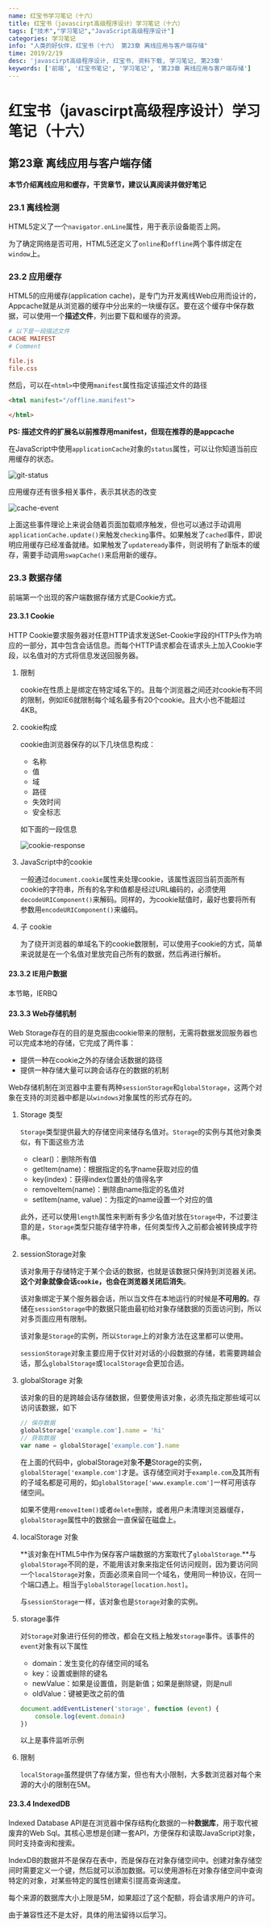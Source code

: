 ```yaml
---
name: 红宝书学习笔记（十六）
title: 红宝书（javascirpt高级程序设计）学习笔记（十六）
tags: ["技术","学习笔记","JavaScript高级程序设计"]
categories: 学习笔记
info: "人类的好伙伴，红宝书（十六） 第23章 离线应用与客户端存储"
time: 2019/2/19
desc: 'javascirpt高级程序设计, 红宝书, 资料下载, 学习笔记, 第23章'
keywords: ['前端', '红宝书笔记', '学习笔记', '第23章 离线应用与客户端存储']
---
```


# 红宝书（javascirpt高级程序设计）学习笔记（十六）

## 第23章 离线应用与客户端存储

**本节介绍离线应用和缓存，干货章节，建议认真阅读并做好笔记**

### 23.1 离线检测

HTML5定义了一个`navigator.onLine`属性，用于表示设备能否上网。

为了确定网络是否可用，HTML5还定义了`online`和`offline`两个事件绑定在`window`上。

### 23.2 应用缓存

HTML5的应用缓存(application cache)，是专门为开发离线Web应用而设计的，Appcache就是从浏览器的缓存中分出来的一块缓存区。要在这个缓存中保存数据，可以使用一个**描述文件**，列出要下载和缓存的资源。

```ini
# 以下是一段描述文件
CACHE MAIFEST
# Comment

file.js
file.css
```

然后，可以在`<html>`中使用`manifest`属性指定该描述文件的路径

```html
<html manifest="/offline.manifest">
    
</html>
```

**PS: 描述文件的扩展名以前推荐用manifest，但现在推荐的是appcache**

在JavaScript中使用`applicationCache`对象的`status`属性，可以让你知道当前应用缓存的状态。

![git-status](./images/git-status.jpg)

应用缓存还有很多相关事件，表示其状态的改变

![cache-event](./images/cache-event.jpg)

上面这些事件理论上来说会随着页面加载顺序触发，但也可以通过手动调用`applicationCache.update()`来触发`checking`事件。如果触发了`cached`事件，即说明应用缓存已经准备就绪。如果触发了`updateready`事件，则说明有了新版本的缓存，需要手动调用`swapCache()`来启用新的缓存。

### 23.3 数据存储

前端第一个出现的客户端数据存储方式是Cookie方式。

#### 23.3.1 Cookie

HTTP Cookie要求服务器对任意HTTP请求发送Set-Cookie字段的HTTP头作为响应的一部分，其中包含会话信息。而每个HTTP请求都会在请求头上加入Cookie字段，以名值对的方式将信息发送回服务器。

1. 限制

   cookie在性质上是绑定在特定域名下的。且每个浏览器之间还对cookie有不同的限制，例如IE6就限制每个域名最多有20个cookie。且大小也不能超过4KB。

2. cookie构成

   cookie由浏览器保存的以下几块信息构成：

   - 名称
   - 值
   - 域
   - 路径
   - 失效时间
   - 安全标志

   如下面的一段信息

   ![cookie-response](./images/cookie-response.jpg)

3. JavaScript中的cookie

   一般通过`document.cookie`属性来处理cookie，该属性返回当前页面所有cookie的字符串，所有的名字和值都是经过URL编码的，必须使用`decodeURIComponent()`来解码。同样的，为cookie赋值时，最好也要将所有参数用`encodeURIComponent()`来编码。

4. 子 cookie

   为了绕开浏览器的单域名下的cookie数限制，可以使用子cookie的方式，简单来说就是在一个名值对里放完自己所有的数据，然后再进行解析。

#### 23.3.2 IE用户数据

本节略，IERBQ

#### 23.3.3 Web存储机制

Web Storage存在的目的是克服由cookie带来的限制，无需将数据发回服务器也可以完成本地的存储，它完成了两件事：

- 提供一种在cookie之外的存储会话数据的路径
- 提供一种存储大量可以跨会话存在的数据的机制

Web存储机制在浏览器中主要有两种`sessionStorage`和`globalStorage`，这两个对象在支持的浏览器中都是以`windows`对象属性的形式存在的。

1. Storage 类型

   `Storage`类型提供最大的存储空间来储存名值对。`Storage`的实例与其他对象类似，有下面这些方法

   - clear()：删除所有值
   - getItem(name)：根据指定的名字name获取对应的值
   - key(index)：获得index位置处的值得名字
   - removeItem(name)：删除由name指定的名值对
   - setItem(name, value)：为指定的name设置一个对应的值

   此外，还可以使用`length`属性来判断有多少名值对放在`Storage`中，不过要注意的是，`Storage`类型只能存储字符串，任何类型传入之前都会被转换成字符串。

2. sessionStorage对象

   该对象用于存储特定于某个会话的数据，也就是该数据只保持到浏览器关闭。**这个对象就像会话`cookie`，也会在浏览器关闭后消失**。

   该对象绑定于某个服务器会话，所以当文件在本地运行的时候是**不可用的**。存储在`sessionStorage`中的数据只能由最初给对象存储数据的页面访问到，所以对多页面应用有限制。

   该对象是`Storage`的实例，所以`Storage`上的对象方法在这里都可以使用。

   `sessionStorage`对象主要应用于仅针对对话的小段数据的存储，若需要跨越会话，那么`globalStorage`或`localStorage`会更加合适。

3. globalStorage 对象

   该对象的目的是跨越会话存储数据，但要使用该对象，必须先指定那些域可以访问该数据，如下

   ```javascript
   // 保存数据
   globalStorage['example.com'].name = 'hi'
   // 获取数据
   var name = globalStorage['example.com'].name
   ```

   在上面的代码中，globalStorage对象**不是**Storage的实例，`globalStorage['example.com']`才是。该存储空间对于`example.com`及其所有的子域名都是可用的，如`globalStorage['www.example.com']`一样可用该存储空间。

   如果不使用`removeItem()`或者`delete`删除，或者用户未清理浏览器缓存，`globalStorage`属性中的数据会一直保留在磁盘上。

4. localStorage 对象

   **该对象在HTML5中作为保存客户端数据的方案取代了`globalStorage`.**与`globalStorage`不同的是，不能用该对象来指定任何访问规则，因为要访问同一个`localStorage`对象，页面必须来自同一个域名，使用同一种协议，在同一个端口遇上。相当于`globalStorage[location.host]`。

   与`sessionStorage`一样，该对象也是`Storage`对象的实例。

5. storage事件

   对`Storage`对象进行任何的修改，都会在文档上触发`storage`事件。该事件的`event`对象有以下属性

   - domain：发生变化的存储空间的域名
   - key：设置或删除的键名
   - newValue：如果是设置值，则是新值；如果是删除键，则是null
   - oldValue：键被更改之前的值

   ```javascript
   document.addEventListener('storage', function (event) {
       console.log(event.domain)
   })
   ```

   以上是事件监听示例

6. 限制

   `localStorage`虽然提供了存储方案，但也有大小限制，大多数浏览器对每个来源的大小的限制在5M。

#### 23.3.4 IndexedDB

Indexed Database API是在浏览器中保存结构化数据的一种**数据库**，用于取代被废弃的Web Sql。其核心思想是创建一套API，方便保存和读取JavaScript对象，同时支持查询和搜索。

IndexDB的数据并不是保存在表中，而是保存在对象存储空间中。创建对象存储空间时需要定义一个键，然后就可以添加数据。可以使用游标在对象存储空间中查询特定的对象，对某些特定的属性创建索引提高查询速度。

每个来源的数据库大小上限是5M，如果超过了这个配额，将会请求用户的许可。

由于兼容性还不是太好，具体的用法留待以后学习。